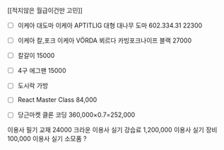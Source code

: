 [[적지않은 월급이건만 고민]]

- [ ] 이케아 대도마
이케아 APTITLIG 대형 대나무 도마 602.334.31
22300

- [ ] 이케아 칼,포크 
이케아 VÖRDA 뵈르다 카빙포크나이프 블랙
27000

- [ ] 칼갈이
15000

- [ ] 4구 에그팬
15000

- [ ] 도시락 가방


- [ ] React Master Class 84,000
- [ ] 당근마켓 클론 코딩 360,000×0.7=252,000

이용사 필기 교재 24000 크라운
이용사 실기 강습료 1,200,000
이용사 실기 장비 100,000
이용사 실기 소모품 ?